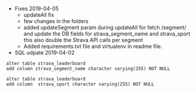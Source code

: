 * Fixes 2019-04-05
  * updateAll fix
  * few changes in the folders
  * added updateSegment param during updateAll for fetch /segment/<id> and update the DB fields for strava_segment_name and strava_sport this also double the Strava API calls per segment
  * Added requirements.txt file and virtualenv in readme file.
* SQL udpate 2019-04-02
```
alter table strava_leaderboard
add column strava_segment_name character varying(255) NOT NULL

alter table strava_leaderboard
add column  strava_sport character varying(255) NOT NULL
```
